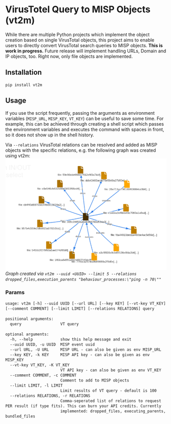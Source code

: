 # VirusTotel Query to MISP Objects (vt2m)

While there are multiple Python projects which implement the object creation based on single VirusTotal objects, this
project aims to enable users to directly convert VirusTotal search queries to MISP objects.
**This is work in progress.** Future release will implement handling URLs, Domain and IP objects, too. Right now, only
file objects are implemented.

## Installation

```
pip install vt2m
```

## Usage

If you use the script frequently, passing the arguments as environment variables (`MISP_URL`, `MISP_KEY`, `VT_KEY`)
can be useful to save some time. For example, this can be achieved through creating a shell script which passes the
environment variables and executes the command with spaces in front, so it does not show up in the shell history.

Via `--relations` VirusTotal relations can be resolved and added as MISP objects with the specific relations, e.g. the
following graph was created using vt2m:
![MISP Graph](.github/screenshots/graph.png)
*Graph created via `vt2m --uuid <UUID> --limit 5 --relations dropped_files,execution_parents "behaviour_processes:\"ping -n 70\""`*

### Params
```
usage: vt2m [-h] --uuid UUID [--url URL] [--key KEY] [--vt-key VT_KEY] [--comment COMMENT] [--limit LIMIT] [--relations RELATIONS] query

positional arguments:
  query                 VT query

optional arguments:
  -h, --help            show this help message and exit
  --uuid UUID, -u UUID  MISP event uuid
  --url URL, -U URL     MISP URL - can also be given as env MISP_URL
  --key KEY, -k KEY     MISP API key - can also be given as env MISP_KEY
  --vt-key VT_KEY, -K VT_KEY
                        VT API key - can also be given as env VT_KEY
  --comment COMMENT, -c COMMENT
                        Comment to add to MISP objects
  --limit LIMIT, -l LIMIT
                        Limit results of VT query - default is 100
  --relations RELATIONS, -r RELATIONS
                        Comma-seperated list of relations to request PER result (if type fits). This can burn your API credits. Currently
                        implemented: dropped_files, executing_parents, bundled_files
```
